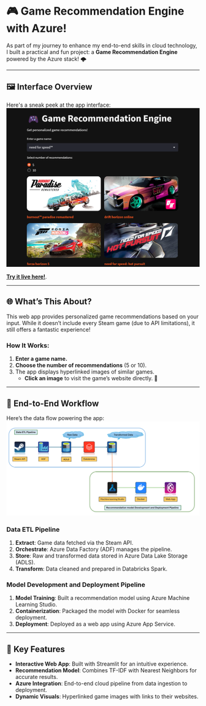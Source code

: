 # 🎮 Game Recommendation Engine with Azure!  

As part of my journey to enhance my end-to-end skills in cloud technology, I built a practical and fun project: a **Game Recommendation Engine** powered by the Azure stack! 🌩️  

---

## 🖼️ Interface Overview  

Here's a sneak peek at the app interface:  
![Interface](interface.png)  

[**Try it live here!**](https://steamgamerecommend.azurewebsites.net/). 

---

## 🌐 What’s This About?  

This web app provides personalized game recommendations based on your input. While it doesn’t include every Steam game (due to API limitations), it still offers a fantastic experience!  

### How It Works:
1. **Enter a game name.**  
2. **Choose the number of recommendations** (5 or 10).  
3. The app displays hyperlinked images of similar games.  
   - **Click an image** to visit the game’s website directly. 🎯  

---

## 🔧 End-to-End Workflow  

Here’s the data flow powering the app:  
![Data Flow](end-to-end-flow.png)  

### **Data ETL Pipeline**  
1. **Extract**: Game data fetched via the Steam API.  
2. **Orchestrate**: Azure Data Factory (ADF) manages the pipeline.  
3. **Store**: Raw and transformed data stored in Azure Data Lake Storage (ADLS).  
4. **Transform**: Data cleaned and prepared in Databricks Spark.  

### **Model Development and Deployment Pipeline**  
1. **Model Training**: Built a recommendation model using Azure Machine Learning Studio.  
2. **Containerization**: Packaged the model with Docker for seamless deployment.  
3. **Deployment**: Deployed as a web app using Azure App Service.  

---

## 🎯 Key Features  

- **Interactive Web App**: Built with Streamlit for an intuitive experience.  
- **Recommendation Model**: Combines TF-IDF with Nearest Neighbors for accurate results.  
- **Azure Integration**: End-to-end cloud pipeline from data ingestion to deployment.  
- **Dynamic Visuals**: Hyperlinked game images with links to their websites.  
